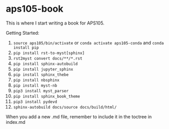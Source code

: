 # aps105-book
This is where I start writing a book for APS105.

Getting Started:

1. `source aps105/bin/activate` or `conda activate aps105-conda` and `conda install pip`
2. `pip install rst-to-myst[sphinx]`
3. `rst2myst convert docs/**/*.rst`
4. `pip install sphinx-autobuild`
5. `pip install jupyter_sphinx`
6. `pip install sphinx_thebe`
7. `pip install nbsphinx`
8. `pip install myst-nb`
9. `pip3 install myst_parser`
10. `pip install sphinx_book_theme`
11. `pip3 install pydevd`
12. `sphinx-autobuild docs/source docs/build/html/`

When you add a new .md file, remember to include it in the toctree in index.md